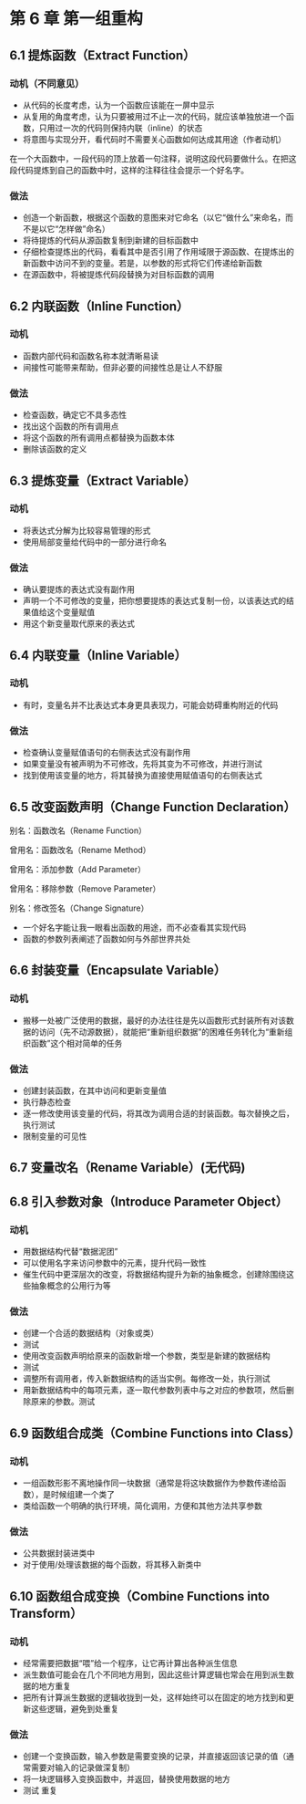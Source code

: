 # 第 6 章 第一组重构

## 6.1 提炼函数（Extract Function）

### 动机（不同意见）

- 从代码的长度考虑，认为一个函数应该能在一屏中显示
- 从复用的角度考虑，认为只要被用过不止一次的代码，就应该单独放进一个函数，只用过一次的代码则保持内联（inline）的状态
- 将意图与实现分开，看代码时不需要关心函数如何达成其用途（作者动机）

在一个大函数中，一段代码的顶上放着一句注释，说明这段代码要做什么。在把这段代码提炼到自己的函数中时，这样的注释往往会提示一个好名字。

### 做法

- 创造一个新函数，根据这个函数的意图来对它命名（以它“做什么”来命名，而不是以它“怎样做”命名）
- 将待提炼的代码从源函数复制到新建的目标函数中
- 仔细检查提炼出的代码，看看其中是否引用了作用域限于源函数、在提炼出的新函数中访问不到的变量。若是，以参数的形式将它们传递给新函数
- 在源函数中，将被提炼代码段替换为对目标函数的调用

## 6.2 内联函数（Inline Function）

### 动机

- 函数内部代码和函数名称本就清晰易读
- 间接性可能带来帮助，但非必要的间接性总是让人不舒服

### 做法

- 检查函数，确定它不具多态性
- 找出这个函数的所有调用点
- 将这个函数的所有调用点都替换为函数本体
- 删除该函数的定义

## 6.3 提炼变量（Extract Variable）

### 动机

- 将表达式分解为比较容易管理的形式
- 使用局部变量给代码中的一部分进行命名

### 做法

- 确认要提炼的表达式没有副作用
- 声明一个不可修改的变量，把你想要提炼的表达式复制一份，以该表达式的结果值给这个变量赋值
- 用这个新变量取代原来的表达式

## 6.4 内联变量（Inline Variable）

### 动机

- 有时，变量名并不比表达式本身更具表现力，可能会妨碍重构附近的代码

### 做法

- 检查确认变量赋值语句的右侧表达式没有副作用
- 如果变量没有被声明为不可修改，先将其变为不可修改，并进行测试
- 找到使用该变量的地方，将其替换为直接使用赋值语句的右侧表达式

## 6.5 改变函数声明（Change Function Declaration）

别名：函数改名（Rename Function）

曾用名：函数改名（Rename Method）

曾用名：添加参数（Add Parameter）

曾用名：移除参数（Remove Parameter）

别名：修改签名（Change Signature）

- 一个好名字能让我一眼看出函数的用途，而不必查看其实现代码
- 函数的参数列表阐述了函数如何与外部世界共处

## 6.6 封装变量（Encapsulate Variable）

### 动机

- 搬移一处被广泛使用的数据，最好的办法往往是先以函数形式封装所有对该数据的访问（先不动源数据），就能把“重新组织数据”的困难任务转化为“重新组织函数”这个相对简单的任务

### 做法

- 创建封装函数，在其中访问和更新变量值
- 执行静态检查
- 逐一修改使用该变量的代码，将其改为调用合适的封装函数。每次替换之后，执行测试
- 限制变量的可见性

## 6.7 变量改名（Rename Variable）(无代码)

## 6.8 引入参数对象（Introduce Parameter Object）

### 动机

- 用数据结构代替“数据泥团”
- 可以使用名字来访问参数中的元素，提升代码一致性
- 催生代码中更深层次的改变，将数据结构提升为新的抽象概念，创建除围绕这些抽象概念的公用行为等

### 做法

- 创建一个合适的数据结构（对象或类）
- 测试
- 使用改变函数声明给原来的函数新增一个参数，类型是新建的数据结构
- 测试
- 调整所有调用者，传入新数据结构的适当实例。每修改一处，执行测试
- 用新数据结构中的每项元素，逐一取代参数列表中与之对应的参数项，然后删除原来的参数。测试

## 6.9 函数组合成类（Combine Functions into Class）

### 动机

- 一组函数形影不离地操作同一块数据（通常是将这块数据作为参数传递给函数），是时候组建一个类了
- 类给函数一个明确的执行环境，简化调用，方便和其他方法共享参数

### 做法

- 公共数据封装进类中
- 对于使用/处理该数据的每个函数，将其移入新类中

## 6.10 函数组合成变换（Combine Functions into Transform）

### 动机

- 经常需要把数据“喂”给一个程序，让它再计算出各种派生信息
- 派生数值可能会在几个不同地方用到，因此这些计算逻辑也常会在用到派生数据的地方重复
- 把所有计算派生数据的逻辑收拢到一处，这样始终可以在固定的地方找到和更新这些逻辑，避免到处重复

### 做法

- 创建一个变换函数，输入参数是需要变换的记录，并直接返回该记录的值（通常需要对输入的记录做深复制）
- 将一块逻辑移入变换函数中，并返回，替换使用数据的地方
- 测试 重复

